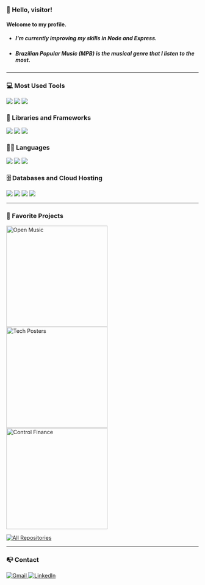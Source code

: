 <h3>👋 Hello, visitor!</h3>
<h4>Welcome to my profile.</h4>

- ##### *I'm currently improving my skills in Node and Express*.
- ##### *Brazilian Popular Music (MPB) is the musical genre that I listen to the most*.

<hr>

<h3>💻 Most Used Tools</h3>
  <!-- Git -->
  <a href="#"><img src="https://img.shields.io/badge/Git-F05033.svg?logo=git&logoColor=white"></a>
  <!-- Node -->
  <a href="#"><img src="https://img.shields.io/badge/Node-43853D.svg?logo=node.js&logoColor=white"></a>
  <!-- DBeaver -->
  <a href="#"><img src="https://custom-icon-badges.demolab.com/badge/-DBeaver-372923.svg?logo=dbeaver-mono&logoColor=white"></a>

<h3>🧰 Libraries and Frameworks</h3>
  <!-- React -->
  <a href="#"><img src="https://img.shields.io/badge/React-20232a.svg?logo=react&logoColor=%2361DAFB"></a>
  <!-- Django -->
  <a href="#"><img src="https://img.shields.io/badge/Django-white.svg?logo=django&logoColor=%2361DAFB"></a>
  <!-- Express -->
  <a href="#"><img src="https://img.shields.io/badge/Express-404d59.svg?logo=express&logoColor=white"></a>

<h3>👨‍💻 Languages</h3>
  <!-- Python -->
  <a href="#"><img src="https://img.shields.io/badge/Python-FAF7DC.svg?logo=python&logoColor=blue"></a>
  <!-- Javascript -->
  <a href="#"><img src="https://img.shields.io/badge/JavaScript-F7DF1E.svg?logo=javascript&logoColor=black"></a>
  <!-- Typescript -->
  <a href="#"><img src="https://img.shields.io/badge/TypeScript-007ACC.svg?logo=typescript&logoColor=white"></a>

<h3>🗄️ Databases and Cloud Hosting</h3>
  <!-- Vercel -->
  <a href="#"><img src="https://img.shields.io/badge/Vercel-white.svg?logo=vercel&logoColor=black"></a>
  <!-- Render -->
  <a href="#"><img src="https://img.shields.io/badge/Render-white.svg?logo=render&logoColor=blue"></a>
  <!-- PostgreSQL -->
  <a href="#"><img src ="https://img.shields.io/badge/PostgreSQL-316192.svg?logo=postgresql&logoColor=white"></a>
  <!-- Github Pages -->
  <a href="#"><img src="https://img.shields.io/badge/GitHub%20Pages-327FC7.svg?logo=github&logoColor=white"></a>

<hr>

<h3>📘 Favorite Projects</h3>
<!-- Repositórios -->
<p>
  <!-- Open Music -->
  <a href="https://github.com/ronaldofrancas/open-music">
    <img width="265" title="Open Music" src="https://denvercoder1-github-readme-stats.vercel.app/api/pin/?username=ronaldofrancas&repo=open-music&theme=react&bg_color=1F222E">
  </a>

  <!-- Tech Posters -->
  <a href="https://github.com/ronaldofrancas/tech-posters">
    <img width="265" title="Tech Posters" src="https://denvercoder1-github-readme-stats.vercel.app/api/pin/?username=ronaldofrancas&repo=tech-posters&theme=react&bg_color=1F222E">
  </a>

  <!-- Control Finance -->
  <a href="https://github.com/ronaldofrancas/control-finance">
    <img width="265" title="Control Finance" src="https://denvercoder1-github-readme-stats.vercel.app/api/pin/?username=ronaldofrancas&repo=control-finance&theme=react&bg_color=1F222E">
  </a>
</p>

<!-- Ver Mais -->
<p>
  <a href="https://github.com/ronaldofrancas?tab=repositories&sort=stargazers">
    <img title="All Repositories" src="https://custom-icon-badges.demolab.com/badge/-All%20Repositories%20-1F222E?style=for-the-badge&logoColor=white&logo=repo"/>
  </a>
</p>

<hr>

<h3>📭 Contact</h3>
<!-- Gmail --> 
<a href="mailto:ronaldofrancajr@gmail.com">
  <img title="Gmail" src="https://img.shields.io/badge/Gmail-red?style=for-the-badge&logo=gmail&logoColor=white"/>
</a>

<!-- LinkedIn -->  
<a href="https://www.linkedin.com/in/ronaldofrancas/">
  <img title="LinkedIn" src="https://img.shields.io/badge/LinkedIn-blue?style=for-the-badge&logo=linkedin&logoColor=white"/>
</a>
